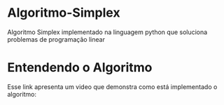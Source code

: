 # Algoritmo-Simplex
Algoritmo Simplex implementado na linguagem python que soluciona problemas de programação linear
# Entendendo o Algoritmo
Esse link apresenta um video que demonstra como está implementado o algoritmo: 

